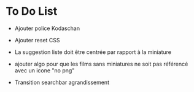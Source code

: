 # To Do List

- Ajouter police Kodaschan

- Ajouter reset CSS

- La suggestion liste doit être centrée par rapport à la miniature

- ajouter algo pour que les films sans miniatures ne soit pas référencé avec un icone "no png"

- Transition searchbar agrandissement